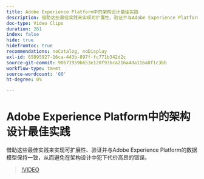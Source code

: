 ```yaml
---
title: Adobe Experience Platform中的架构设计最佳实践
description: 借助这些最佳实践来实现可扩展性、验证并与Adobe Experience Platform的数据模型保持一致，从而避免在架构设计中犯下代价高昂的错误。
doc-type: Video Clips
duration: 261
index: false
hide: true
hidefromtoc: true
recommendations: noCatalog, noDisplay
exl-id: 65895927-16ca-443b-897f-fc771b342d2c
source-git-commit: 90671959b653e120f93bca216a4da116a8f1c3bb
workflow-type: tm+mt
source-wordcount: '60'
ht-degree: 0%

---
```


# Adobe Experience Platform中的架构设计最佳实践

借助这些最佳实践来实现可扩展性、验证并与Adobe Experience Platform的数据模型保持一致，从而避免在架构设计中犯下代价高昂的错误。

<!-- 72_S655_3442541_260_best-practices-for-schema-design-in-adobe-experience-platform -->
>[!VIDEO](https://video.tv.adobe.com/v/3458268/?learn=on&enablevpops=true)
